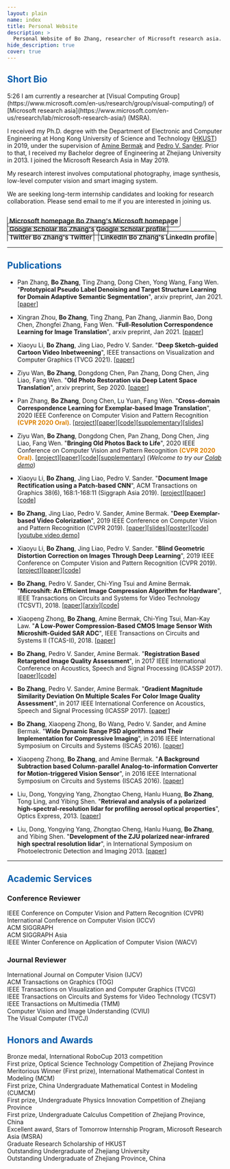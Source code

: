 ```yaml
---
layout: plain 
name: index
title: Personal Website
description: >
  Personal Website of Bo Zhang, researcher of Microsoft research asia.
hide_description: true
cover: true
---
```


<style type="text/css">
	.page-title {
		position: absolute;
		width: 1px;
  		height: 1px;
  		margin: -1px;
  		border: 0;
  		padding: 0;
  		clip: rect(0 0 0 0);
  		overflow: hidden;
	}
</style>

<h2 class="h1" style="color: rgb(1,92,171)" id="about">Short Bio </h2>
5:26
I am currently a researcher at [Visual Computing Group](https://www.microsoft.com/en-us/research/group/visual-computing/) of [Microsoft research asia](https://www.microsoft.com/en-us/research/lab/microsoft-research-asia/) (MSRA).

I received my Ph.D. degree with the Department of Electronic and Computer Engineering at Hong Kong University of Science and Technology ([HKUST](https://hkust.edu.hk/)) in 2019, under the supervision of [Amine Bermak](https://scholar.google.com/citations?user=uiKoUMQAAAAJ&hl=en) and [Pedro V. Sander](https://www.cse.ust.hk/~psander/). Prior to that, I received my Bachelor degree of Engineering at Zhejiang University in 2013. I joined the Microsoft Research Asia in May 2019.

My research interest involves computational photography, image synthesis, low-level computer vision and smart imaging system. 

We are seeking long-term internship candidates and looking for research collaboration. Please send email to me if you are interested in joining us.

<div class="body-social sidebar-social">
  <ul>
    <li> <a href="https://www.microsoft.com/en-us/research/people/zhanbo/" title="Google Scholar" class="no-mark-external" target="_blank"> <span class="icon-link"></span> <span aria-hidden="true">Microsoft homepage </span><span class="sr-only">Bo Zhang's Microsoft homepage</span></a></li>
    <li> <a href="https://scholar.google.com/citations?user=PefHCMUAAAAJ&hl=en" title="Google Scholar" class="no-mark-external" target="_blank"> <span class="icon-googlescholar"></span> <span aria-hidden="true">Google Scholar </span><span class="sr-only">Bo Zhang's Google Scholar profile</span></a></li>
    <li> <a href="https://twitter.com/zhangboknight" title="Twitter" class="no-mark-external" target="_blank"> <span class="icon-twitter"></span> <span aria-hidden="true">Twitter </span><span class="sr-only">Bo Zhang's Twitter</span></a></li>
    <li> <a href="https://www.linkedin.com/in/bo-zhang-8b753792/" title="LinkedIn" class="no-mark-external" target="_blank"> <span class="icon-linkedin2"></span> <span aria-hidden="true">LinkedIn </span><span class="sr-only">Bo Zhang's LinkedIn profile</span></a></li>
  </ul>
</div>

<!-- <h2 class="h1" style="color: rgb(1,92,171)" id="research">Research </h2> -->

<!-- <h3 class="h2">Current Projects</h3>
**projct title**  
*Advisor: Pedro V. Sander

In this project, ... -->


---
<h2 class="h1" style="color: rgb(1,92,171)" id="publications">Publications </h2>

* Pan Zhang, <strong>Bo Zhang</strong>, Ting Zhang, Dong Chen, Yong Wang, Fang Wen. "<strong>Prototypical Pseudo Label Denoising and Target Structure Learning for Domain Adaptive Semantic Segmentation</strong>", arxiv preprint, Jan 2021. [<a href="https://arxiv.org/abs/2101.10979">paper</a>]

* Xingran Zhou, <strong>Bo Zhang</strong>, Ting Zhang, Pan Zhang, Jianmin Bao, Dong Chen, Zhongfei Zhang, Fang Wen. "<strong>Full-Resolution Correspondence Learning for Image Translation</strong>", arxiv preprint, Jan 2021. [<a href="https://arxiv.org/abs/2012.02047">paper</a>]

* Xiaoyu Li, <strong>Bo Zhang</strong>, Jing Liao, Pedro V. Sander. "<strong>Deep Sketch-guided Cartoon Video Inbetweening</strong>", IEEE transactions on Visualization and Computer Graphics (TVCG 2021). [<a href="https://arxiv.org/abs/2008.04149">paper</a>]

* Ziyu Wan, <strong>Bo Zhang</strong>, Dongdong Chen, Pan Zhang, Dong Chen, Jing Liao, Fang Wen. "<strong>Old Photo Restoration via Deep Latent Space Translation</strong>", arxiv preprint, Sep 2020. [<a href="https://arxiv.org/abs/2009.07047">paper</a>]

* Pan Zhang, <strong>Bo Zhang</strong>, Dong Chen, Lu Yuan, Fang Wen. "<strong>Cross-domain Correspondence Learning for Exemplar-based Image Translation</strong>", 2020 IEEE Conference on Computer Vision and Pattern Recognition <b style="color: rgb(220,129,0)">(CVPR 2020 Oral)</b>. [<a href="https://panzhang0212.github.io/CoCosNet/">project</a>][<a href="https://arxiv.org/abs/2004.05571">paper</a>][<a href="https://github.com/microsoft/CoCosNet">code</a>][<a href="https://panzhang0212.github.io/CoCosNet/supplementary.pdf">supplementary</a>][<a href="https://www.dropbox.com/s/g7dezxm2mhw6gqo/CoCosNet%20slides.pptx?dl=0">slides</a>]

* Ziyu Wan, <strong>Bo Zhang</strong>, Dongdong Chen, Pan Zhang, Dong Chen, Jing Liao, Fang Wen. "<strong>Bringing Old Photos Back to Life</strong>", 2020 IEEE Conference on Computer Vision and Pattern Recognition <b style="color: rgb(220,129,0)">(CVPR 2020 Oral)</b>. [<a href="http://raywzy.com/Old_Photo/">project</a>][<a href="https://arxiv.org/abs/2004.09484">paper</a>][<a href="https://github.com/microsoft/Bringing-Old-Photos-Back-to-Life">code</a>][<a href="https://drive.google.com/file/d/10cCTMu06yFHACkFlwkV4DFQ5Aqktueff/view">supplementary</a>] (<i>Welcome to try our <a href="https://colab.research.google.com/drive/1NEm6AsybIiC5TwTU_4DqDkQO0nFRB-uA?usp=sharing">Colab demo</a></i>)

* Xiaoyu Li, <strong>Bo Zhang</strong>, Jing Liao, Pedro V. Sander. "<strong>Document Image Rectification using a Patch-based CNN</strong>", ACM Transactions on Graphics 38(6), 168:1-168:11 (Siggraph Asia 2019). [<a href="https://xiaoyu258.github.io/projects/docproj/">project</a>][<a href="https://arxiv.org/abs/1909.09470">paper</a>][<a href="https://github.com/xiaoyu258/DocProj">code</a>]

* <strong>Bo Zhang</strong>, Jing Liao, Pedro V. Sander, Amine Bermak. "<strong>Deep Exemplar-based Video Colorization</strong>", 2019 IEEE Conference on Computer Vision and Pattern Recognition (CVPR 2019). [<a href="https://arxiv.org/abs/1906.09909">paper</a>][<a href="https://www.microsoft.com/en-us/research/uploads/prod/2020/03/cvpr19_poster_Bo.pptx">slides</a>][<a href="https://www.microsoft.com/en-us/research/uploads/prod/2020/03/cvpr19_poster_Bo.pdf">poster</a>][<a href="https://github.com/zhangmozhe/video-colorization">code</a>][<a href="https://www.youtube.com/watch?v=HXWR5h5vVYI">youtube video demo</a>]

* Xiaoyu Li, <strong>Bo Zhang</strong>, Jing Liao, Pedro V. Sander. "<strong>Blind Geometric Distortion Correction on Images Through Deep Learning</strong>", 2019 IEEE Conference on Computer Vision and Pattern Recognition (CVPR 2019). [<a href="https://xiaoyu258.github.io/projects/geoproj/">project</a>][<a href="http://openaccess.thecvf.com/content_CVPR_2019/papers/Li_Blind_Geometric_Distortion_Correction_on_Images_Through_Deep_Learning_CVPR_2019_paper.pdf">paper</a>][<a href="https://github.com/xiaoyu258/GeoProj">code</a>]

* <strong>Bo Zhang</strong>, Pedro V. Sander, Chi-Ying Tsui and Amine Bermak. "<strong>Microshift: An Efficient Image Compression Algorithm for Hardware</strong>", IEEE Transactions on Circuits and Systems for Video Technology (TCSVT), 2018. [<a href="https://ieeexplore.ieee.org/document/8529272">paper</a>][<a href="https://github.com/zhangmozhe/microshift_compression/blob/master/paper.pdf">arxiv</a>][<a href="https://github.com/zhangmozhe/microshift_compression">code</a>]

* Xiaopeng Zhong, <strong>Bo Zhang</strong>, Amine Bermak, Chi-Ying Tsui, Man-Kay Law. "<strong>A Low-Power Compression-Based CMOS Image Sensor With Microshift-Guided SAR ADC</strong>", IEEE Transactions on Circuits and Systems II (TCAS-II), 2018. [<a href="https://ieeexplore.ieee.org/document/8418781">paper</a>]

* <strong>Bo Zhang</strong>, Pedro V. Sander, Amine Bermak. "<strong>Registration Based Retargeted Image Quality Assessment</strong>", in 2017 IEEE International Conference on Acoustics, Speech and Signal Processing (ICASSP 2017). [<a href="https://ieeexplore.ieee.org/document/7952358">paper</a>][<a href="https://github.com/zhangmozhe/retarget_IQA">code</a>]

* <strong>Bo Zhang</strong>, Pedro V. Sander, Amine Bermak. "<strong>Gradient Magnitude Similarity Deviation On Multiple Scales For Color Image Quality Assessment</strong>", in 2017 IEEE International Conference on Acoustics, Speech and Signal Processing (ICASSP 2017). [<a href="https://ieeexplore.ieee.org/document/7952357">paper</a>]

* <strong>Bo Zhang</strong>, Xiaopeng Zhong, Bo Wang, Pedro V. Sander, and Amine Bermak. "<strong>Wide Dynamic Range PSD algorithms and Their Implementation for Compressive Imaging</strong>", in 2016 IEEE International Symposium on Circuits and Systems (ISCAS 2016). [<a href="https://ieeexplore.ieee.org/document/7539156">paper</a>]

* Xiaopeng Zhong, <strong>Bo Zhang</strong>, and Amine Bermak. "<strong>A Background Subtraction based Column-parallel Analog-to-information Converter for Motion-triggered Vision Sensor</strong>", in 2016 IEEE International Symposium on Circuits and Systems (ISCAS 2016). [<a href="https://ieeexplore.ieee.org/document/7527518/">paper</a>]

* Liu, Dong, Yongying Yang, Zhongtao Cheng, Hanlu Huang, <strong>Bo Zhang</strong>, Tong Ling, and Yibing Shen. "<strong>Retrieval and analysis of a polarized high-spectral-resolution lidar for profiling aerosol optical properties</strong>", Optics Express, 2013. [<a href="https://www.osapublishing.org/DirectPDFAccess/ADB87C05-042E-616B-AD867FEAF8C63B00_253755/oe-21-11-13084.pdf?da=1&amp;id=253755&amp;seq=0&amp;mobile=no">paper</a>]

* Liu, Dong, Yongying Yang, Zhongtao Cheng, Hanlu Huang, <strong>Bo Zhang</strong>, and Yibing Shen. "<strong>Development of the ZJU polarized near-infrared high spectral resolution lidar</strong>", in International Symposium on Photoelectronic Detection and Imaging 2013. [<a href="https://www.spiedigitallibrary.org/conference-proceedings-of-spie/8905/1/Development-of-the-ZJU-polarized-near-infrared-high-spectral-resolution/10.1117/12.2035435.full?SSO=1">paper</a>]
  
---
<h2 class="h1" style="color: rgb(1,92,171)" id="services">Academic Services</h2>

<h3 class="h2">Conference Reviewer</h3>
<p>
<!-- <i><span">Coference Reviewer: </span></i><br/>  -->
IEEE Conference on Computer Vision and Pattern Recognition (CVPR)<br/>
International Conference on Computer Vision (ICCV)<br/>
ACM SIGGRAPH<br/>
ACM SIGGRAPH Asia<br/>
IEEE Winter Conference on Application of Computer Vision (WACV)
</p>
<h3 class="h2">Journal Reviewer</h3>
<p>
<!-- <i><span">Journal Reviewer: </span></i><br/>  -->
International Journal on Computer Vision (IJCV)<br/>
ACM Transactions on Graphics (TOG)<br/>
IEEE Transactions on Visualization and Computer Graphics (TVCG) <br/>
IEEE Transactions on Circuits and Systems for Video Technology (TCSVT)<br/>
IEEE Transactions on Multimedia (TMM)<br/>
Computer Vision and Image Understanding (CVIU)<br/>
The Visual Computer (TVCJ)<br/>
</p>

<h2 class="h1" style="color: rgb(1,92,171)" id="honors">Honors and Awards</h2>
<p>
Bronze medal, International RoboCup 2013 competition<br/>
First prize, Optical Science Technology Competition of Zhejiang Province<br/>
Meritorious Winner (First prize), International Mathematical Contest in Modeling (MCM)<br/>
First prize, China Undergraduate Mathematical Contest in Modeling (CUMCM)<br/>
First prize, Undergraduate Physics Innovation Competition of Zhejiang Province<br/>
First prize, Undergraduate Calculus Competition of Zhejiang Province, China<br/>
Excellent award, Stars of Tomorrow Internship Program, Microsoft Research Asia (MSRA)<br/>
Graduate Research Scholarship of HKUST<br/>
Outstanding Undergraduate of Zhejiang University<br/>
Outstanding Undergraduate of Zhejiang Province, China<br/>
</p>


<style type="text/css">
  .body-social > ul {
    display: inline-block;
    list-style-type: none;
    margin-bottom: 0;
    overflow: hidden;
    padding: 0;
  }

  .body-social > ul > li {
    float: left;
    
    /* padding-left: 5px; */
    padding-right: 10px;
    
    /* display: inline-block; */
  }


  .body-social > ul > li > a {
    display: inline;
    text-align: center;
    font-size: 0.95rem;
    font-weight: 600;
    /*width: 3rem;*/
    /*height: 4rem;*/
    padding: 4px;
    
    /* line-height: 3rem; */
    
    text-decoration: none;
    border-width: 1px;
    border-style: solid;
    border-radius: 5px;
    transition: background-color 250ms, color 250ms, text-decoration-color 250ms, border-color 250ms;
    
    /* border-bottom: none; */
  }

  .body-social > ul > li > a:not(.btn):not(.no-hover) { 
    border-color: var(--accent-color);
  }

  .body-social > ul > li > a:hover {
    color: white;
    background-color: var(--accent-color);
    border-radius: 5px;
    padding: 4px;
    transition: background-color 250ms, color 250ms, text-decoration-color 250ms, border-color 250ms;
  }
</style>
